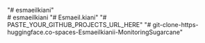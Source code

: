 "# esmaeilkiani"  
#   e s m a e i l k i a n i  
 "# Esmaeil.kiani" 
"# PASTE_YOUR_GITHUB_PROJECTS_URL_HERE" 
"# git-clone-https-huggingface.co-spaces-Esmaeilkianii-MonitoringSugarcane" 
